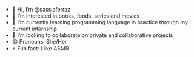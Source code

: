 - 👋 Hi, I’m @cassiaferraz
- 👀 I’m interested in books, foods, series and movies
- 🌱 I’m currently learning programming language in practice through my current internship
- 💞️ I’m looking to collaborate on private and collaborative projects
- 😄 Pronouns: She/Her
- ⚡ Fun fact: I like ASMR
<!---
cassiaferraz/cassiaferraz is a ✨ special ✨ repository because its `README.md` (this file) appears on your GitHub profile.
You can click the Preview link to take a look at your changes.
--->

